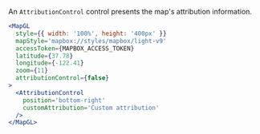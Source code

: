 An `AttributionControl` control presents the map's attribution information.

```jsx
<MapGL
  style={{ width: '100%', height: '400px' }}
  mapStyle='mapbox://styles/mapbox/light-v9'
  accessToken={MAPBOX_ACCESS_TOKEN}
  latitude={37.78}
  longitude={-122.41}
  zoom={11}
  attributionControl={false}
>
  <AttributionControl
    position='bottom-right'
    customAttribution='Custom attribution'
  />
</MapGL>
```
